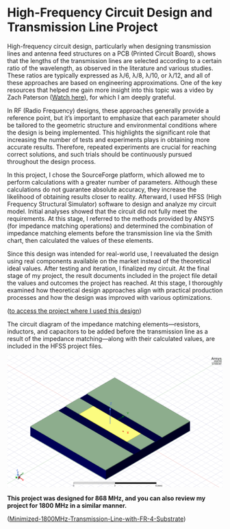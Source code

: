 
# High-Frequency Circuit Design and Transmission Line Project

High-frequency circuit design, particularly when designing transmission lines and antenna feed structures on a PCB (Printed Circuit Board), shows that the lengths of the transmission lines are selected according to a certain ratio of the wavelength, as observed in the literature and various studies. These ratios are typically expressed as λ/6, λ/8, λ/10, or λ/12, and all of these approaches are based on engineering approximations. One of the key resources that helped me gain more insight into this topic was a video by Zach Paterson ([Watch here](https://www.youtube.com/watch?v=raG6piNjtxE&pp=ygUWYWx0aXVtIGFjYWRlbXkgcmYgY2FsYw%3D%3D)), for which I am deeply grateful.

In RF (Radio Frequency) designs, these approaches generally provide a reference point, but it’s important to emphasize that each parameter should be tailored to the geometric structure and environmental conditions where the design is being implemented. This highlights the significant role that increasing the number of tests and experiments plays in obtaining more accurate results. Therefore, repeated experiments are crucial for reaching correct solutions, and such trials should be continuously pursued throughout the design process.

In this project, I chose the SourceForge platform, which allowed me to perform calculations with a greater number of parameters. Although these calculations do not guarantee absolute accuracy, they increase the likelihood of obtaining results closer to reality. Afterward, I used HFSS (High Frequency Structural Simulator) software to design and analyze my circuit model. Initial analyses showed that the circuit did not fully meet the requirements. At this stage, I referred to the methods provided by ANSYS (for impedance matching operations) and determined the combination of impedance matching elements before the transmission line via the Smith chart, then calculated the values of these elements.

Since this design was intended for real-world use, I reevaluated the design using real components available on the market instead of the theoretical ideal values. After testing and iteration, I finalized my circuit. At the final stage of my project, the result documents included in the project file detail the values and outcomes the project has reached. At this stage, I thoroughly examined how theoretical design approaches align with practical production processes and how the design was improved with various optimizations.

([to access the project where I used this design](https://github.com/FTHGL/LoRa_MuPr-VAF4751))

The circuit diagram of the impedance matching elements—resistors, inductors, and capacitors to be added before the transmission line as a result of the impedance matching—along with their calculated values, are included in the HFSS project files.

![MODEL](model.png)

**This project was designed for **868 MHz**, and you can also review my project for **1800 MHz** in a similar manner.**

([Minimized-1800MHz-Transmission-Line-with-FR-4-Substrate](https://github.com/FTHGL/Minimized-868MHz-Transmission-Line-with-FR-4-Substrate))



